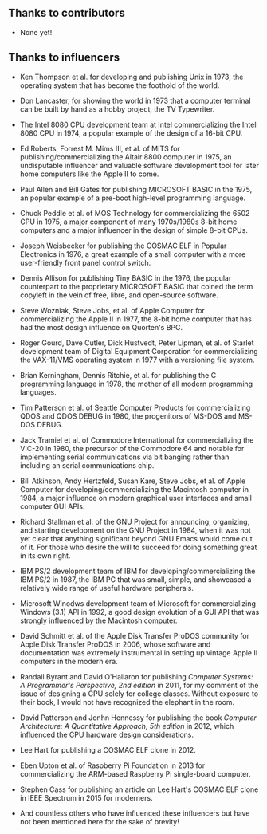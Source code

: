 Thanks to contributors
----------------------

* None yet!

Thanks to influencers
---------------------

* Ken Thompson et al. for developing and publishing Unix in 1973, the
  operating system that has become the foothold of the world.

* Don Lancaster, for showing the world in 1973 that a computer
  terminal can be built by hand as a hobby project, the TV Typewriter.

* The Intel 8080 CPU development team at Intel commercializing the
  Intel 8080 CPU in 1974, a popular example of the design of a 16-bit
  CPU.

* Ed Roberts, Forrest M. Mims III, et al. of MITS for
  publishing/commercializing the Altair 8800 computer in 1975, an
  undisputable influencer and valuable software development tool for
  later home computers like the Apple II to come.

* Paul Allen and Bill Gates for publishing MICROSOFT BASIC in the
  1975, an popular example of a pre-boot high-level programming
  language.

* Chuck Peddle et al. of MOS Technology for commercializing the 6502
  CPU in 1975, a major component of many 1970s/1980s 8-bit home
  computers and a major influencer in the design of simple 8-bit CPUs.

* Joseph Weisbecker for publishing the COSMAC ELF in Popular
  Electronics in 1976, a great example of a small computer with a more
  user-friendly front panel control switch.

* Dennis Allison for publishing Tiny BASIC in the 1976, the popular
  counterpart to the proprietary MICROSOFT BASIC that coined the term
  copyleft in the vein of free, libre, and open-source software.

* Steve Wozniak, Steve Jobs, et al. of Apple Computer for
  commercializing the Apple II in 1977, the 8-bit home computer that
  has had the most design influence on Quorten's BPC.

* Roger Gourd, Dave Cutler, Dick Hustvedt, Peter Lipman, et al. of
  Starlet development team of Digital Equipment Corporation for
  commercializing the VAX-11/VMS operating system in 1977 with a
  versioning file system.

* Brian Kerningham, Dennis Ritchie, et al. for publishing the C
  programming language in 1978, the mother of all modern programming
  languages.

* Tim Patterson et al. of Seattle Computer Products for
  commercializing QDOS and QDOS DEBUG in 1980, the progenitors of
  MS-DOS and MS-DOS DEBUG.

* Jack Tramiel et al. of Commodore International for commercializing
  the VIC-20 in 1980, the precursor of the Commodore 64 and notable
  for implementing serial communications via bit banging rather than
  including an serial communications chip.

* Bill Atkinson, Andy Hertzfeld, Susan Kare, Steve Jobs, et al. of
  Apple Computer for developing/commercializing the Macintosh computer
  in 1984, a major influence on modern graphical user interfaces and
  small computer GUI APIs.

* Richard Stallman et al. of the GNU Project for announcing,
  organizing, and starting development on the GNU Project in 1984,
  when it was not yet clear that anything significant beyond GNU Emacs
  would come out of it.  For those who desire the will to succeed for
  doing something great in its own right.

* IBM PS/2 development team of IBM for developing/commercializing the
  IBM PS/2 in 1987, the IBM PC that was small, simple, and showcased a
  relatively wide range of useful hardware peripherals.

* Microsoft Winodws development team of Microsoft for commercializing
  Windows (3.1) API in 1992, a good design evolution of a GUI API that
  was strongly influenced by the Macintosh computer.

* David Schmitt et al. of the Apple Disk Transfer ProDOS community for
  Apple Disk Transfer ProDOS in 2006, whose software and documentation
  was extremely instrumental in setting up vintage Apple II computers
  in the modern era.

* Randall Byrant and David O'Hallaron for publishing _Computer
  Systems: A Programmer's Perspective, 2nd edition_ in 2011, for my
  comment of the issue of designing a CPU solely for college classes.
  Without exposure to their book, I would not have recognized the
  elephant in the room.

* David Patterson and Jonhn Hennessy for publishing the book _Computer
  Architecture: A Quantitative Approach, 5th edition_ in 2012, which
  influenced the CPU hardware design considerations.

* Lee Hart for publishing a COSMAC ELF clone in 2012.

* Eben Upton et al. of Raspberry Pi Foundation in 2013 for
  commercializing the ARM-based Raspberry Pi single-board computer.

* Stephen Cass for publishing an article on Lee Hart's COSMAC ELF
  clone in IEEE Spectrum in 2015 for moderners.

* And countless others who have influenced these influencers but have
  not been mentioned here for the sake of brevity!
